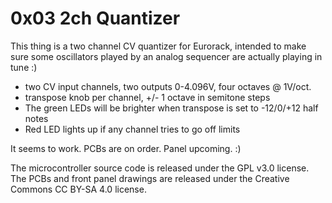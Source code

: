 0x03 2ch Quantizer
==================

This thing is a two channel CV quantizer for Eurorack, intended to make sure
some oscillators played by an analog sequencer are actually playing in tune :)

* two CV input channels, two outputs 0-4.096V, four octaves @ 1V/oct.
* transpose knob per channel, +/- 1 octave in semitone steps
* The green LEDs will be brighter when transpose is set to -12/0/+12 half notes
* Red LED lights up if any channel tries to go off limits

It seems to work. PCBs are on order. Panel upcoming. :)

The microcontroller source code is released under the GPL v3.0 license. 
The PCBs and front panel drawings are released under the Creative Commons CC BY-SA 4.0 license.

